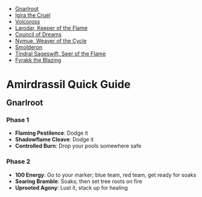 <link rel="stylesheet" href="../../assets/style.css" />
<link rel="icon" href="data:image/svg+xml,<svg xmlns=%22http://www.w3.org/2000/svg%22 viewBox=%220 0 100 100%22><text y=%22.9em%22 font-size=%2290%22>🐇</text></svg>">
<script src="../../assets/script.js" defer async></script>
<style>
    body > h2 {
        margin-top: 90vh;
    }
    body > h2:nth-of-type(1) {
        margin-top: initial;
    }
    body {
        margin-bottom: 90vh;
    }
</style>

<section class="table-of-contents">

- [Gnarlroot](#gnarlroot)
- [Igira the Cruel](#igira-the-cruel)
- [Volcoross](#volcoross)
- [Larodar, Keeper of the Flame](#larodar-keeper-of-the-flame)
- [Council of Dreams](#council-of-dreams)
- [Nymue, Weaver of the Cycle](#nymue-weaver-of-the-cycle)
- [Smolderon](#smolderon)
- [Tindral Sageswift, Seer of the Flame](#tindral-sageswift-seer-of-the-flame)
- [Fyrakk the Blazing](#fyrakk-the-blazing)

</section>

# Amirdrassil Quick Guide

## Gnarlroot

### Phase 1

- **Flaming Pestilence**: Dodge it
- **Shadowflame Cleave**: Dodge it
- **Controlled Burn**: Drop your pools somewhere safe

### Phase 2

- **100 Energy**: Go to your marker; blue team, red team, get ready for soaks
- **Searing Bramble**: Soaks; then set tree roots on fire
- **Uprooted Agony**: Lust it, stack up for healing

## Igira the Cruel

- **(Start)**: Lust it
- **Blistering Spear**: Drop your spears near the boss; don't kill each other
- **Twisting Blade**: Dodge
- **Harvest of Screams**: Big heals
- **Marked for Torment (first)**: Green team soak on green marker
- **Marked for Torment (second)**: Purple team soak on purple marker
- **Marked for Torment (third)**: Yellow team soak on yellow marker
- **Smashing Viscera**: She's going to leap around a couple of times; just dodge bad stuff
- **Heart Stopper**: Spread out a bit; healers heal through the absorb shields
- **Umbral Destruction (first)**: Green team help soak on the tank
- **Umbral Destruction (second)**: Purple team help soak on the tank
- **Umbral Destruction (third)**: Yellow team help soak on the tank

## Volcoross

- **(Start)**: Lust it
- **Serpent's Fury**: People with orange circles spread out and get away
- **Scorchtail Crash**: Watch out for the shadow; dodge it
- **Volcanic Disgorge**: Dodge swirlies
- **Flood of the Firelands**: Split up; soak with your groups; odds left, evens right

## Larodar, Keeper of the Flame

### Phase 1

- **Fiery Force of Nature**: Kill adds, interrupts and then healers heal them up
- **Blazing Thorns**: Dodge swirlies, then collect fire orbs
- **Scorching Roots**: Switch; kill the roots; then healers heal it up
- **Raging Inferno (full energy)**: Stack up in green circle; big heals

### Intermission (40%)

- **Consuming Flame**: Move away from the boss; stack up; healer CDs, shout, personals

### Phase 2

- **(Start)**: Lust it
- **Falling Embers**: Individual soaks
- **Flash Fire**: Healers save the people with the heal absorb shield
- **Fire Whirl**: Watch out for tornados
- **Ashen Call**: Kill adds; use snares and knockbacks; melee be careful the treants hit you if you get close

## Council of Dreams

- **(Start)**: Lust it
- **Poisonous Javelin**: Spread out; poison cleanses
- **Noxious Blossom**: Dodge green swirlies
- **Polymorph Bomb**: People that are ducks, run through poison flowers; then use the Preen ability to dispel yourself
- **Emerald Winds**: Big heals
- **Blind Rage**: I need a duck to preen themselves on Urctos
- **Constricting Thicket/Barreling Charge**: Aim it at the Aerwynn; odds/evens help soak the charge; healer CD
- **Song of the Dragon**: Everyone stand in poison flowers to clear your absorb shield

## Nymue, Weaver of the Cycle

### Phase 1

- **(Start)**: Lust it
- **Surging Growth**: Ranged help soak; stand on the green plants
- **Impending Loom**: Dodge the laser beams; melee watch out
- **Viridian Rain**: Big heals on those people
- **Continuum**: New lines are being drawn
- **💀 Weaver's Burden**: If you have a circle, drop your pool somewhere sensible

### Phase 2 (100 energy)

- **Full Bloom**: Tanks soak on the boss; melee get away from the boss
- **(Start)**: Blue side, red side, split up; follow your tank through the grass
- **Lumbering Slam**: Dodge
- **Radial Flourish**: Dodge
- **💀 Surging Growth**: Ranged help soak; stand on the green plants

## Smolderon

### Phase 1

- **Overheated**: Spread out if you've got it; everyone else get ready to soak
- **Brand of Damnation**: Help soak if you don't have the circle debuff; get ready for dodging
- **Lava Geysers**: We're dropping pools and moving the boss

### Phase 2

- **(Start)/World in Flames/Devour Essence**: Incoming knockback, come close to the centre; collect your orbs; dodge donuts; use speed boosts
- **(Third Intermission)**: Lust it

## Tindral Sageswift, Seer of the Flame

### Phase 1

- **Mass Entanglement**: Cluster them around the boss; don't overlap; break people out
- **Fiery Growth**: Move to the back with it and don't be near each other; ask for a dispel
- **Falling Star**: Move away if you've got it; everyone dodge swirlies
- **Searing Moonkin Form**: Healer CD if needed; get ready to dodge fire beams
  - **Fire Beam**: Everyone dodge fire beams

### Intermission

- Everyone pick up a feather; mount up; follow the boss
- Green orbs are good; red orbs are bad

### Phase 2

- **Mass Entanglement**: Cluster them around the boss; don't overlap; break people out
- **Fiery Growth**: Move to the back with it; ask for a dispel
- **Falling Star**: Move away if you've got it; everyone dodge swirlies
- **Burning Treat Form**: Healer CD if needed; get ready to stomp on seeds
  - **Supressive Ember**: Heal through absorb shields
  - **Flaming Germination**: Everyone stomp on two or three seeds; healer CD

### Phase 3

- **(Start)**: Lust it
- **Mass Entanglement**: Cluster them around the boss; don't overlap; break people out
- **Fiery Growth**: Move to the back with it; ask for a dispel
- **Falling Star**: Move away if you've got it; everyone dodge swirlies
- **Searing Moonkin Form**: Healer CD if needed; get ready to dodge fire beams
  - **Fire Beam**: everyone dodge fire beams
- **Burning Treat Form**: Healer CD if needed; get ready to stomp on seeds
  - **Supressive Ember**: Heal through absorb shields
  - **Flaming Germination**: Everyone stomp on two or three seeds; healer CD

## Fyrakk the Blazing

### Phase 1

- **Dream Rend**: Run away from it
- **Firestorm**: Drop your pools near fire
- **Aflame**: Dispels
- **💀 Blaze**: Lines; don't move too much, don't hit each other

### Intermission

- **(Start)**: Spread out around the boss; intercept orbs; get through the boss' shield

### Phase 2

- **(Start)**: Stay away from where he'll land
- **Spirits of the Kaldorei**: Healers heal up the NPCs
- **Greater Firestorm**: Dodge; adds are spawning on tanks
- **Shadowflame Devastation**: Dodge the deep breath, stay together; kill adds; grip adds
- **💀 Blaze**: Lines; don't move too much, don't hit each other; don't hit friendly NPCs

### Phase 3

- **Seed of Amirdrassil**: Pick up a seed if you want
- **Apocalypse Roar**: Stack up, activate your seed
- **Shadowflame Breath**: Dodge the breath
- **💀 Blaze**: Lines; don't move too much, don't hit each other
